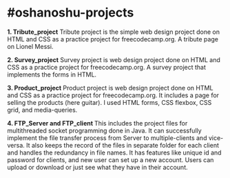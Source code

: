 
<h1>#oshanoshu-projects</h1>


<strong>1. Tribute_project</strong>
Tribute project is the simple web design project done on HTML and CSS as a practice project for freecodecamp.org. A tribute page on Lionel Messi.

<strong>2. Survey_project</strong>
Survey project is web design project done on HTML and CSS as a practice project for freecodecamp.org. A survey project that implements the forms in HTML.

<strong>3. Product_project</strong>
Product project is web design project done on HTML and CSS as a practice project for freecodecamp.org. It includes a page for selling the products (here guitar). I used HTML forms, CSS flexbox, CSS grid, and media-queries. 

<strong>4. FTP_Server and FTP_client </strong>
This includes the project files for multithreaded socket programming done in Java. It can successfully implement the file transfer process from Server to multiple-clients and vice-versa. It also keeps the record of the files in separate folder for each client and handles the redundancy in file names. It has features like unique id and password for clients, and new user can set up a new account. Users can upload or download or just see what they have in their account. 


